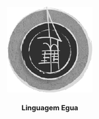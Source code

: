 <p align="center">
    <img src="./bin/egua.png" alt="Logo">
    <h3 align="center">Linguagem Egua</h3>
</p>